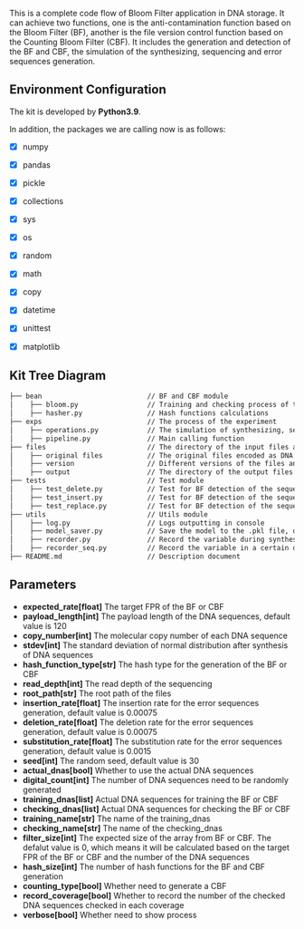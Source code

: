 This is a complete code flow of Bloom Filter application in DNA storage. It can achieve two functions, one is the 
anti-contamination function based on the Bloom Filter (BF), another is the file version control function based on the 
Counting Bloom Filter (CBF). 
It includes the generation and detection of the BF and CBF, the simulation of the synthesizing, sequencing and error 
sequences generation. 

## Environment Configuration
The kit is developed by **Python3.9**.

In addition, the packages we are calling now is as follows:

- [x] numpy
- [x] pandas
- [x] pickle
- [x] collections
- [x] sys
- [x] os
- [x] random
- [x] math
- [x] copy
- [x] datetime
- [x] unittest
- [x] matplotlib


## Kit Tree Diagram
```html
├── bean                          // BF and CBF module
│    ├── bloom.py                 // Training and checking process of the BF and CBF
│    ├── hasher.py                // Hash functions calculations
├── exps                          // The process of the experiment
│    ├── operations.py            // The simulation of synthesizing, sequencing and error sequences generation
│    ├── pipeline.py              // Main calling function
├── files                         // The directory of the input files and output files
│    ├── original files           // The original files encoded as DNA sequences used for experimental analysis
│    ├── version                  // Different versions of the files and their corresponding encoded DNA files
│    ├── output                   // The directory of the output files
├── tests                         // Test module
│    ├── test_delete.py           // Test for BF detection of the sequences with deletion errors
│    ├── test_insert.py           // Test for BF detection of the sequences with insertion errors
│    ├── test_replace.py          // Test for BF detection of the sequences with replacement errors
├── utils                         // Utils module
│    ├── log.py                   // Logs outputting in console
│    ├── model_saver.py           // Save the model to the .pkl file, or load the model from the .pkl file
│    ├── recorder.py              // Record the variable during synthesizing
│    ├── recorder_seq.py          // Record the variable in a certain depth during sequencing
├── README.md                     // Description document
```

## Parameters
- **expected_rate[float]** The target FPR of the BF or CBF
- **payload_length[int]** The payload length of the DNA sequences, default value is 120
- **copy_number[int]** The molecular copy number of each DNA sequence
- **stdev[int]** The standard deviation of normal distribution after synthesis of DNA sequences
- **hash_function_type[str]** The hash type for the generation of the BF or CBF
- **read_depth[int]** The read depth of the sequencing
- **root_path[str]** The root path of the files
- **insertion_rate[float]** The insertion rate for the error sequences generation, default value is 0.00075
- **deletion_rate[float]** The deletion rate for the error sequences generation, default value is 0.00075
- **substitution_rate[float]** The substitution rate for the error sequences generation, default value is 0.0015
- **seed[int]** The random seed, default value is 30
- **actual_dnas[bool]** Whether to use the actual DNA sequences
- **digital_count[int]** The number of DNA sequences need to be randomly generated
- **training_dnas[list]** Actual DNA sequences for training the BF or CBF
- **checking_dnas[list]** Actual DNA sequences for checking the BF or CBF
- **training_name[str]** The name of the training_dnas
- **checking_name[str]** The name of the checking_dnas
- **filter_size[int]** The expected size of the array from BF or CBF. The defalut value is 0, which means it will be 
                       calculated based on the target FPR of the BF or CBF and the number of the DNA sequences
- **hash_size[int]** The number of hash functions for the BF and CBF generation
- **counting_type[bool]** Whether need to generate a CBF
- **record_coverage[bool]** Whether to record the number of the checked DNA sequences checked in each coverage
- **verbose[bool]** Whether need to show process
